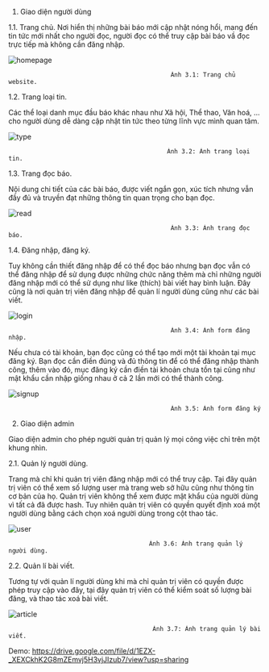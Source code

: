 1. Giao diện người dùng

1.1. Trang chủ.
Nơi hiển thị những bài báo mới cập nhật nóng hổi, mang đến tin tức mới nhất cho người đọc, người đọc có thể truy cập bài báo vầ đọc trực tiếp mà không cần đăng nhập.

![homepage](https://user-images.githubusercontent.com/103924147/196165201-c8502713-e81d-4b32-bea1-564079d47094.png)
 
                                                 Ảnh 3.1: Trang chủ website.


1.2. Trang loại tin.

Các thể loại danh mục đầu báo khác nhau như Xã hội, Thể thao, Văn hoá, … cho người dùng dễ dàng cập nhật tin tức theo từng lĩnh vực mình quan tâm.

![type](https://user-images.githubusercontent.com/103924147/196165428-f94f326f-6bdf-494f-84ca-e3f291973eab.png)

 
                                                Ảnh 3.2: Ảnh trang loại tin.

1.3. Trang đọc báo.

Nội dung chi tiết của các bài báo, được viết ngắn gọn, xúc tích nhưng vẫn đầy đủ và truyền đạt những thông tin quan trọng cho bạn đọc.

![read](https://user-images.githubusercontent.com/103924147/196165574-11abdf32-41f7-4a4b-bf5e-335c2e840d2f.png)

 
                                                 Ảnh 3.3: Ảnh trang đọc báo.

1.4. Đăng nhập, đăng ký.

Tuy không cần thiết đăng nhập để có thể đọc báo nhưng bạn đọc vẫn có thể đăng nhập để sử dụng được những chức năng thêm mà chỉ những người đăng nhập mới có thể sử dụng như like (thích) bài viết hay bình luận. Đây cũng là nơi quản trị viên đăng nhập để quản lí người dùng cũng như các bài viết.

![login](https://user-images.githubusercontent.com/103924147/196165708-2d0642cb-c744-47d8-8853-655ddcf3f0f5.png)

 
                                                 Ảnh 3.4: Ảnh form đăng nhập.

Nếu chưa có tài khoản, bạn đọc cũng có thể tạo mới một tài khoản tại mục đăng ký. Bạn đọc cần điền đúng và đủ thông tin để có thể đăng nhập thành công, thêm vào đó, mục đăng ký cần điền tài khoản chưa tồn tại cũng như mật khẩu cần nhập giống nhau ở cả 2 lần mới có thể thành công.

 ![signup](https://user-images.githubusercontent.com/103924147/196165742-f4b40c08-7f3b-4a18-9c03-74c83fe39ab5.png)

 
                                                 Ảnh 3.5: Ảnh form đăng ký

2. Giao diện admin

Giao diện admin cho phép người quản trị quản lý mọi công việc chỉ trên một khung nhìn.

2.1. Quản lý người dùng.

Trang mà chỉ khi quản trị viên đăng nhập mới có thể truy cập. Tại đây quản trị viên có thể xem số lượng user mà trang web sở hữu cũng như thông tin cơ bản của họ. Quản trị viên không thể xem được mật khẩu của người dùng vì tất cả đã được hash. Tuy nhiên quản trị viên có quyền quyết định xoá một người dùng bằng cách chọn xoá người dùng trong cột thao tác.

![user](https://user-images.githubusercontent.com/103924147/196165980-a86ff1ce-ee34-48d3-813c-6379e77c28e6.png)

 
                                           Ảnh 3.6: Ảnh trang quản lý người dùng.

2.2. Quản lí bài viết.

Tương tự với quản lí người dùng khi mà chỉ quản trị viên có quyền được phép truy cập vào đây, tại đây quản trị viên có thể kiểm soát số lượng bài đăng, và thao tác xoá bài viết.

 ![article](https://user-images.githubusercontent.com/103924147/196166034-b45cfdd2-14f0-4d81-8727-1bfc8b7fa7c6.png)

 
                                            Ảnh 3.7: Ảnh trang quản lý bài viết.
                                            
Demo: https://drive.google.com/file/d/1EZX-_XEXCkhK2G8mZEmvj5H3vjJIzub7/view?usp=sharing
